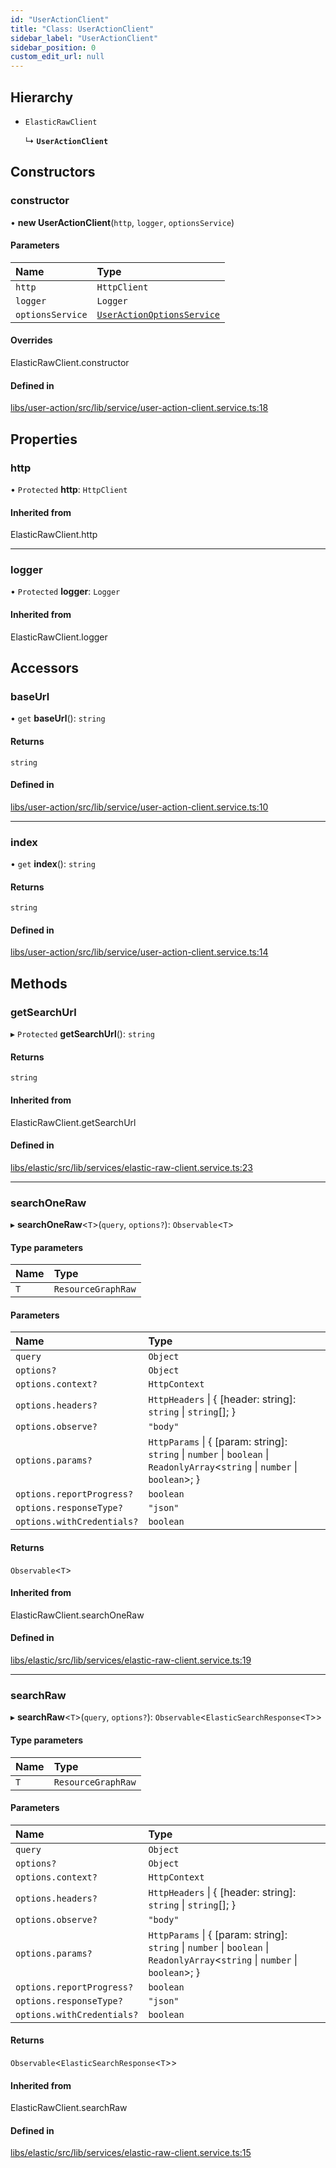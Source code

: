 ```yaml
---
id: "UserActionClient"
title: "Class: UserActionClient"
sidebar_label: "UserActionClient"
sidebar_position: 0
custom_edit_url: null
---
```


## Hierarchy

- `ElasticRawClient`

  ↳ **`UserActionClient`**

## Constructors

### constructor

• **new UserActionClient**(`http`, `logger`, `optionsService`)

#### Parameters

| Name | Type |
| :------ | :------ |
| `http` | `HttpClient` |
| `logger` | `Logger` |
| `optionsService` | [`UserActionOptionsService`](UserActionOptionsService) |

#### Overrides

ElasticRawClient.constructor

#### Defined in

[libs/user-action/src/lib/service/user-action-client.service.ts:18](https://github.com/cognizone/ng-cognizone/blob/0401c67/libs/user-action/src/lib/service/user-action-client.service.ts#L18)

## Properties

### http

• `Protected` **http**: `HttpClient`

#### Inherited from

ElasticRawClient.http

___

### logger

• `Protected` **logger**: `Logger`

#### Inherited from

ElasticRawClient.logger

## Accessors

### baseUrl

• `get` **baseUrl**(): `string`

#### Returns

`string`

#### Defined in

[libs/user-action/src/lib/service/user-action-client.service.ts:10](https://github.com/cognizone/ng-cognizone/blob/0401c67/libs/user-action/src/lib/service/user-action-client.service.ts#L10)

___

### index

• `get` **index**(): `string`

#### Returns

`string`

#### Defined in

[libs/user-action/src/lib/service/user-action-client.service.ts:14](https://github.com/cognizone/ng-cognizone/blob/0401c67/libs/user-action/src/lib/service/user-action-client.service.ts#L14)

## Methods

### getSearchUrl

▸ `Protected` **getSearchUrl**(): `string`

#### Returns

`string`

#### Inherited from

ElasticRawClient.getSearchUrl

#### Defined in

[libs/elastic/src/lib/services/elastic-raw-client.service.ts:23](https://github.com/cognizone/ng-cognizone/blob/0401c67/libs/elastic/src/lib/services/elastic-raw-client.service.ts#L23)

___

### searchOneRaw

▸ **searchOneRaw**<`T`\>(`query`, `options?`): `Observable`<`T`\>

#### Type parameters

| Name | Type |
| :------ | :------ |
| `T` | `ResourceGraphRaw` |

#### Parameters

| Name | Type |
| :------ | :------ |
| `query` | `Object` |
| `options?` | `Object` |
| `options.context?` | `HttpContext` |
| `options.headers?` | `HttpHeaders` \| { [header: string]: `string` \| `string`[];  } |
| `options.observe?` | ``"body"`` |
| `options.params?` | `HttpParams` \| { [param: string]: `string` \| `number` \| `boolean` \| `ReadonlyArray`<`string` \| `number` \| `boolean`\>;  } |
| `options.reportProgress?` | `boolean` |
| `options.responseType?` | ``"json"`` |
| `options.withCredentials?` | `boolean` |

#### Returns

`Observable`<`T`\>

#### Inherited from

ElasticRawClient.searchOneRaw

#### Defined in

[libs/elastic/src/lib/services/elastic-raw-client.service.ts:19](https://github.com/cognizone/ng-cognizone/blob/0401c67/libs/elastic/src/lib/services/elastic-raw-client.service.ts#L19)

___

### searchRaw

▸ **searchRaw**<`T`\>(`query`, `options?`): `Observable`<`ElasticSearchResponse`<`T`\>\>

#### Type parameters

| Name | Type |
| :------ | :------ |
| `T` | `ResourceGraphRaw` |

#### Parameters

| Name | Type |
| :------ | :------ |
| `query` | `Object` |
| `options?` | `Object` |
| `options.context?` | `HttpContext` |
| `options.headers?` | `HttpHeaders` \| { [header: string]: `string` \| `string`[];  } |
| `options.observe?` | ``"body"`` |
| `options.params?` | `HttpParams` \| { [param: string]: `string` \| `number` \| `boolean` \| `ReadonlyArray`<`string` \| `number` \| `boolean`\>;  } |
| `options.reportProgress?` | `boolean` |
| `options.responseType?` | ``"json"`` |
| `options.withCredentials?` | `boolean` |

#### Returns

`Observable`<`ElasticSearchResponse`<`T`\>\>

#### Inherited from

ElasticRawClient.searchRaw

#### Defined in

[libs/elastic/src/lib/services/elastic-raw-client.service.ts:15](https://github.com/cognizone/ng-cognizone/blob/0401c67/libs/elastic/src/lib/services/elastic-raw-client.service.ts#L15)
